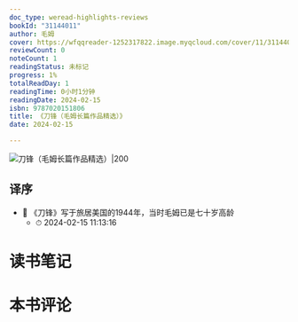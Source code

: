 ```yaml
---
doc_type: weread-highlights-reviews
bookId: "31144011"
author: 毛姆
cover: https://wfqqreader-1252317822.image.myqcloud.com/cover/11/31144011/t7_31144011.jpg
reviewCount: 0
noteCount: 1
readingStatus: 未标记
progress: 1%
totalReadDay: 1
readingTime: 0小时1分钟
readingDate: 2024-02-15
isbn: 9787020151806
title: 《刀锋（毛姆长篇作品精选）》
date: 2024-02-15

---
```


![ 刀锋（毛姆长篇作品精选）|200](https://wfqqreader-1252317822.image.myqcloud.com/cover/11/31144011/t7_31144011.jpg)


## 译序


- 📌 《刀锋》写于旅居美国的1944年，当时毛姆已是七十岁高龄 
    - ⏱ 2024-02-15 11:13:16 

# 读书笔记


# 本书评论
